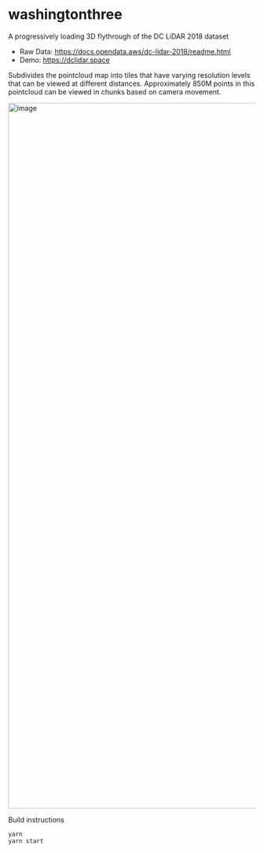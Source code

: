 # washingtonthree
A progressively loading 3D flythrough of the DC LiDAR 2018 dataset

* Raw Data: https://docs.opendata.aws/dc-lidar-2018/readme.html
* Demo: https://dclidar.space

Subdivides the pointcloud map into tiles that have varying resolution levels that can be viewed at different distances. Approximately 850M
points in this pointcloud can be viewed in chunks based on camera movement.

<img width="1435" alt="image" src="https://user-images.githubusercontent.com/152084/173240404-dc6ca05e-e2bc-49bd-a505-f155a651f623.png">

Build instructions
```
yarn
yarn start
```

